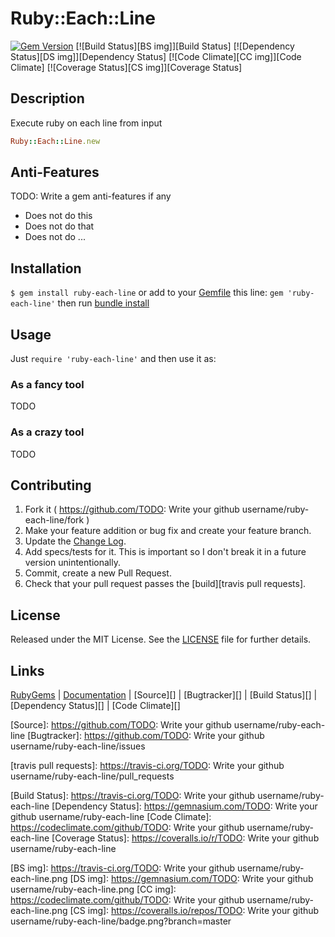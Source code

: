 # Ruby::Each::Line

[![Gem Version][GV img]][Gem Version]
[![Build Status][BS img]][Build Status]
[![Dependency Status][DS img]][Dependency Status]
[![Code Climate][CC img]][Code Climate]
[![Coverage Status][CS img]][Coverage Status]

## Description

Execute ruby on each line from input

```ruby
Ruby::Each::Line.new
```

## Anti-Features

TODO: Write a gem anti-features if any

- Does not do this
- Does not do that
- Does not do ...

## Installation

`$ gem install ruby-each-line` or add to your [Gemfile][] this line: `gem 'ruby-each-line'` then run [bundle install][]

## Usage

Just `require 'ruby-each-line'` and then use it as:

### As a fancy tool

TODO

### As a crazy tool

TODO

## Contributing

1. Fork it ( https://github.com/TODO: Write your github username/ruby-each-line/fork )
2. Make your feature addition or bug fix and create your feature branch.
3. Update the [Change Log][].
3. Add specs/tests for it. This is important so I don't break it in a future version unintentionally.
4. Commit, create a new Pull Request.
5. Check that your pull request passes the [build][travis pull requests].

## License

Released under the MIT License. See the [LICENSE][] file for further details.

## Links

[RubyGems][] | [Documentation][] | [Source][] | [Bugtracker][] | [Build Status][] | [Dependency Status][] | [Code Climate][]


[bundle install]: http://gembundler.com/v1.3/man/bundle-install.1.html
[Gemfile]: http://gembundler.com/v1.3/gemfile.html
[LICENSE]: LICENSE.md
[Change Log]: CHANGELOG.md

[RubyGems]: https://rubygems.org/gems/ruby-each-line
[Documentation]: http://rubydoc.info/gems/ruby-each-line
[Source]: https://github.com/TODO: Write your github username/ruby-each-line
[Bugtracker]: https://github.com/TODO: Write your github username/ruby-each-line/issues

[travis pull requests]: https://travis-ci.org/TODO: Write your github username/ruby-each-line/pull_requests

[Gem Version]: https://rubygems.org/gems/ruby-each-line
[Build Status]: https://travis-ci.org/TODO: Write your github username/ruby-each-line
[Dependency Status]: https://gemnasium.com/TODO: Write your github username/ruby-each-line
[Code Climate]: https://codeclimate.com/github/TODO: Write your github username/ruby-each-line
[Coverage Status]: https://coveralls.io/r/TODO: Write your github username/ruby-each-line

[GV img]: https://badge.fury.io/rb/ruby-each-line.png
[BS img]: https://travis-ci.org/TODO: Write your github username/ruby-each-line.png
[DS img]: https://gemnasium.com/TODO: Write your github username/ruby-each-line.png
[CC img]: https://codeclimate.com/github/TODO: Write your github username/ruby-each-line.png
[CS img]: https://coveralls.io/repos/TODO: Write your github username/ruby-each-line/badge.png?branch=master

